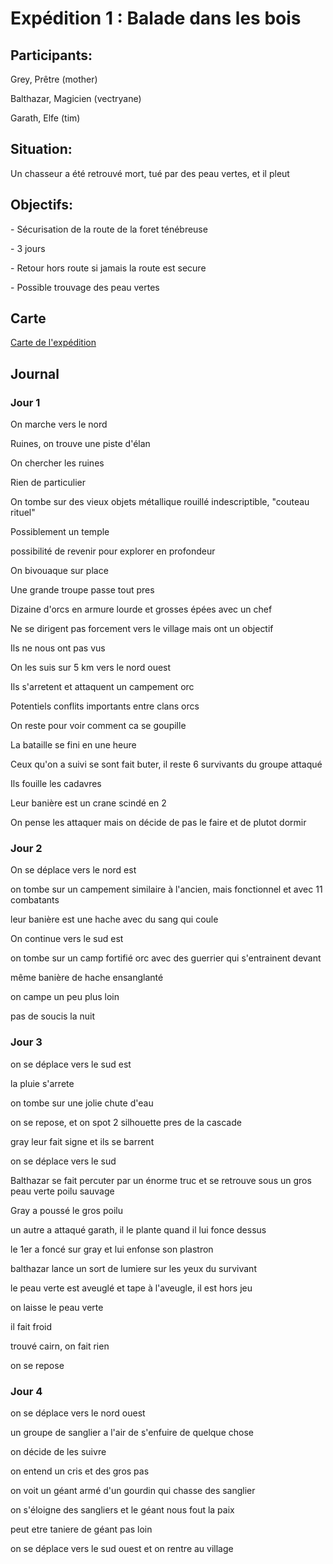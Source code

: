 # Expédition 1 : Balade dans les bois

## Participants:

Grey, Prêtre (mother)

Balthazar, Magicien (vectryane)

Garath, Elfe (tim)

## Situation:

Un chasseur a été retrouvé mort, tué par des peau vertes, et il pleut

## Objectifs:

\- Sécurisation de la route de la foret ténébreuse

\- 3 jours

\- Retour hors route si jamais la route est secure

\- Possible trouvage des peau vertes

## Carte

[Carte de l'expédition](https://bit.ly/3ljFWXq)

## Journal

### Jour 1

On marche vers le nord

Ruines, on trouve une piste d'élan

On chercher les ruines

Rien de particulier

On tombe sur des vieux objets métallique rouillé indescriptible, "couteau rituel"

Possiblement un temple

possibilité de revenir pour explorer en profondeur

On bivouaque sur place

Une grande troupe passe tout pres

Dizaine d'orcs en armure lourde et grosses épées avec un chef

Ne se dirigent pas forcement vers le village mais ont un objectif

Ils ne nous ont pas vus

On les suis sur 5 km vers le nord ouest

Ils s'arretent et attaquent un campement orc

Potentiels conflits importants entre clans orcs

On reste pour voir comment ca se goupille

La bataille se fini en une heure

Ceux qu'on a suivi se sont fait buter, il reste 6 survivants du groupe attaqué

Ils fouille les cadavres

Leur banière est un crane scindé en 2

On pense les attaquer mais on décide de pas le faire et de plutot dormir

### Jour 2

On se déplace vers le nord est

on tombe sur un campement similaire à l'ancien, mais fonctionnel et avec 11 combatants

leur banière est une hache avec du sang qui coule

On continue vers le sud est

on tombe sur un camp fortifié orc avec des guerrier qui s'entrainent devant

même banière de hache ensanglanté

on campe un peu plus loin

pas de soucis la nuit

### Jour 3

on se déplace vers le sud est

la pluie s'arrete

on tombe sur une jolie chute d'eau

on se repose, et on spot 2 silhouette pres de la cascade

gray leur fait signe et ils se barrent

on se déplace vers le sud

Balthazar se fait percuter par un énorme truc et se retrouve sous un gros peau verte poilu sauvage

Gray a poussé le gros poilu

un autre a attaqué garath, il le plante quand il lui fonce dessus

le 1er a foncé sur gray et lui enfonse son plastron

balthazar lance un sort de lumiere sur les yeux du survivant

le peau verte est aveuglé et tape à l'aveugle, il est hors jeu

on laisse le peau verte

il fait froid

trouvé cairn, on fait rien

on se repose

### Jour 4

on se déplace vers le nord ouest

un groupe de sanglier a l'air de s'enfuire de quelque chose

on décide de les suivre

on entend un cris et des gros pas

on voit un géant armé d'un gourdin qui chasse des sanglier

on s'éloigne des sangliers et le géant nous fout la paix

peut etre taniere de géant pas loin

on se déplace vers le sud ouest et on rentre au village